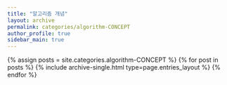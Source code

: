 ```yaml
---
title: "알고리즘 개념"
layout: archive
permalink: categories/algorithm-CONCEPT
author_profile: true
sidebar_main: true
---
```



{% assign posts = site.categories.algorithm-CONCEPT %}
{% for post in posts %} {% include archive-single.html type=page.entries_layout %} {% endfor %}